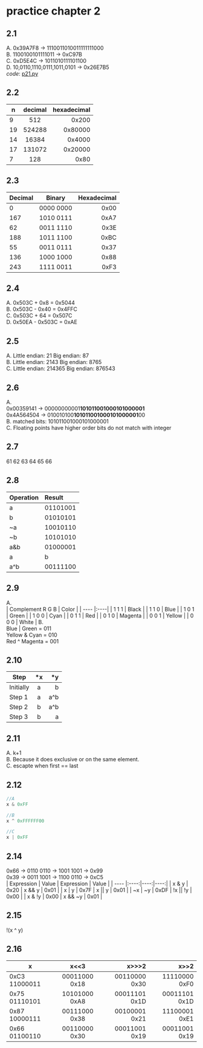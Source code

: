 # practice chapter 2
## 2.1
A. 0x39A7F8 -> 1110011010011111111000<br>
B. 1100100101111011 -> 0xC97B<br>
C. 0xD5E4C -> 1011010111101100<br>
D. 10,0110,1110,0111,1011,0101 -> 0x26E7B5<br>
*code*: [p21.py](./p21.py)<br>
## 2.2
| n | decimal | hexadecimal |
| ---- |:----:|----:|
| 9 | 512 | 0x200 |
| 19 | 524288 | 0x80000 |
| 14 | 16384 | 0x4000 |
| 17 | 131072 | 0x20000 |
| 7 | 128 | 0x80 |
## 2.3
| Decimal | Binary | Hexadecimal |
| ---- |:----:|----:|
| 0   | 0000 0000 | 0x00 |
| 167 | 1010 0111 | 0xA7 |
| 62  | 0011 1110 | 0x3E |
| 188 | 1011 1100 | 0xBC |
| 55  | 0011 0111 | 0x37 |
| 136 | 1000 1000 | 0x88 |
| 243 | 1111 0011 | 0xF3 |
## 2.4
A. 0x503C + 0x8 = 0x5044<br>
B. 0x503C - 0x40 = 0x4FFC<br>
C. 0x503C + 64 = 0x507C<br>
D. 0x50EA - 0x503C = 0xAE<br>
## 2.5
A. Little endian: 21     Big endian: 87    <br>
B. Little endian: 2143   Big endian: 8765  <br>
C. Little endian: 214365 Big endian: 876543<br>
## 2.6
A.<br>
0x00359141 -> 00000000001**101011001000101000001**<br>
0x4A564504 ->   010010100**101011001000101000001**00<br>
B. matched bits: 101011001000101000001<br>
C. Floating points have higher order bits do not match with integer
## 2.7
61 62 63 64 65 66
## 2.8
| Operation | Result |
| ---- |:----|
| a | 01101001 |
| b | 01010101 |
| ~a | 10010110 |
| ~b | 10101010 |
| a&b | 01000001 |
| a|b | 01111101 |
| a^b | 00111100 |
## 2.9
A.<br>
| Complement R G B | Color |
| ---- |:----|
| 1 1 1 | Black |
| 1 1 0 | Blue |
| 1 0 1 | Green |
| 1 0 0 | Cyan |
| 0 1 1 | Red |
| 0 1 0 | Magenta |
| 0 0 1 | Yellow |
| 0 0 0 | White |
B.<br>
Blue | Green  = 011<br>
Yellow & Cyan = 010<br>
Red ^ Magenta = 001<br>
## 2.10
| Step | *x | *y |
| ---- |:----:|----:|
| Initially | a | b |
| Step 1 | a | a^b |
| Step 2 | b | a^b |
| Step 3 | b | a |
## 2.11
A. k+1<br>
B. Because it does exclusive or on the same element.<br>
C. escapte when first == last<br>
## 2.12
```c
//A
x & 0xFF

//B
x ^ 0xFFFFFF00

//C
x | 0xFF
```
## 2.14
0x66 -> 0110 0110 -> 1001 1001 -> 0x99<br>
0x39 -> 0011 1001 -> 1100 0110 -> 0xC5<br>
| Expression | Value | Expression | Value |
| ---- |:----:|----:|----:|
| x & y | 0x20 | x && y | 0x01 |
| x | y | 0x7F | x || y | 0x01 |
| ~x | ~y | 0xDF | !x || !y | 0x00 |
| x & !y | 0x00 | x && ~y | 0x01 |
## 2.15
!(x ^ y)
## 2.16
| x | x<<3 | x>>>2 | x>>2 |
| ---- |:----:|----:|----:|
| 0xC3 11000011 | 00011000 0x18 | 00110000 0x30 | 11110000 0xF0 |
| 0x75 01110101 | 10101000 0xA8 | 00011101 0x1D | 00011101 0x1D |
| 0x87 10000111 | 00111000 0x38 | 00100001 0x21 | 11100001 0xE1 |
| 0x66 01100110 | 00110000 0x30 | 00011001 0x19 | 00011001 0x19 |
